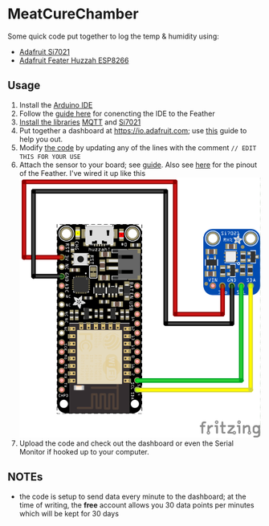 # MeatCureChamber

Some quick code put together to log the temp & humidity using:

- [Adafruit Si7021](https://www.adafruit.com/product/3251)
- [Adafruit Feater Huzzah ESP8266](https://www.adafruit.com/product/2821)

## Usage

1. Install the [Arduino IDE](https://www.arduino.cc/en/main/software)
2. Follow the [guide here](https://learn.adafruit.com/adafruit-feather-huzzah-esp8266/using-arduino-ide) for conencting the IDE to the Feather
3. [Install the libraries](https://www.arduino.cc/en/guide/libraries) [MQTT](https://github.com/adafruit/Adafruit_MQTT_Library) and [Si7021](https://github.com/adafruit/Adafruit_Si7021)
4. Put together a dashboard at https://io.adafruit.com; use [this](https://learn.adafruit.com/adafruit-io-basics-dashboards) guide to help you out.
5. Modify [the code](main.ino) by updating any of the lines with the comment `// EDIT THIS FOR YOUR USE`
6. Attach the sensor to your board; see [guide](https://learn.adafruit.com/adafruit-si7021-temperature-plus-humidity-sensor/arduino-code). Also see [here](https://learn.adafruit.com/assets/46249) for the pinout of the Feather. I've wired it up like this ![wiring](wiring.png "wiring")
7. Upload the code and check out the dashboard or even the Serial Monitor if hooked up to your computer.

## NOTEs

- the code is setup to send data every minute to the dashboard; at the time of writing, the **free** account allows you 30 data points per minutes which will be kept for 30 days
